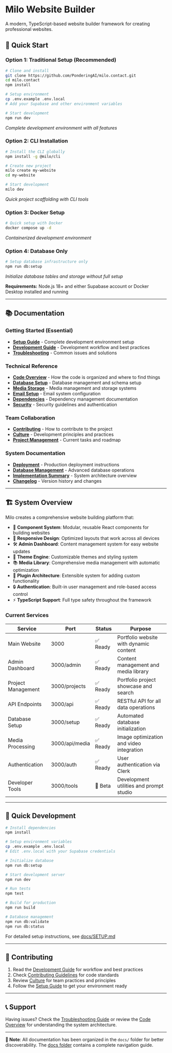# Milo Website Builder

A modern, TypeScript-based website builder framework for creating professional websites.

## 🚀 Quick Start

### Option 1: Traditional Setup (Recommended)

```bash
# Clone and install
git clone https://github.com/PonderingAI/milo.contact.git
cd milo.contact
npm install

# Setup environment
cp .env.example .env.local
# Add your Supabase and other environment variables

# Start development
npm run dev
```

*Complete development environment with all features*

### Option 2: CLI Installation

```bash
# Install the CLI globally
npm install -g @milo/cli

# Create new project
milo create my-website
cd my-website

# Start development
milo dev
```

*Quick project scaffolding with CLI tools*

### Option 3: Docker Setup

```bash
# Quick setup with Docker
docker compose up -d
```

*Containerized development environment*

### Option 4: Database Only

```bash
# Setup database infrastructure only
npm run db:setup
```

*Initialize database tables and storage without full setup*

**Requirements:** Node.js 18+ and either Supabase account or Docker Desktop installed and running

---

## 📚 Documentation

### Getting Started (Essential)

- **[Setup Guide](./docs/SETUP.md)** - Complete development environment setup
- **[Development Guide](./docs/DEVELOPMENT.md)** - Development workflow and best practices
- **[Troubleshooting](./docs/TROUBLESHOOTING.md)** - Common issues and solutions

### Technical Reference

- **[Code Overview](./docs/CODE_OVERVIEW.md)** - How the code is organized and where to find things
- **[Database Setup](./docs/DATABASE-SETUP.md)** - Database management and schema setup
- **[Media Storage](./docs/MEDIA-STORAGE.md)** - Media management and storage systems
- **[Email Setup](./docs/EMAIL-SETUP.md)** - Email system configuration
- **[Dependencies](./docs/DEPENDENCIES.md)** - Dependency management documentation
- **[Security](./docs/SECURITY.md)** - Security guidelines and authentication

### Team Collaboration

- **[Contributing](./docs/CONTRIBUTING.md)** - How to contribute to the project
- **[Culture](./docs/CULTURE.md)** - Development principles and practices
- **[Project Management](./docs/TODO.md)** - Current tasks and roadmap

### System Documentation

- **[Deployment](./docs/DEPLOYMENT.md)** - Production deployment instructions
- **[Database Management](./docs/DATABASE-MANAGEMENT.md)** - Advanced database operations
- **[Implementation Summary](./docs/IMPLEMENTATION-SUMMARY.md)** - System architecture overview
- **[Changelog](./docs/CHANGELOG.md)** - Version history and changes

---

## 🏗️ System Overview

Milo creates a comprehensive website building platform that:

- 🎨 **Component System**: Modular, reusable React components for building websites
- 📱 **Responsive Design**: Optimized layouts that work across all devices  
- 🛠️ **Admin Dashboard**: Content management system for easy website updates
- 🎨 **Theme Engine**: Customizable themes and styling system
- 📚 **Media Library**: Comprehensive media management with automatic optimization
- 🔌 **Plugin Architecture**: Extensible system for adding custom functionality
- 🔒 **Authentication**: Built-in user management and role-based access control
- ⚡ **TypeScript Support**: Full type safety throughout the framework

### Current Services

| Service | Port | Status | Purpose |
|---------|------|--------|---------|
| Main Website | 3000 | ✅ Ready | Portfolio website with dynamic content |
| Admin Dashboard | 3000/admin | ✅ Ready | Content management and media library |
| Project Management | 3000/projects | ✅ Ready | Portfolio project showcase and search |
| API Endpoints | 3000/api | ✅ Ready | RESTful API for all data operations |
| Database Setup | 3000/setup | ✅ Ready | Automated database initialization |
| Media Processing | 3000/api/media | ✅ Ready | Image optimization and video integration |
| Authentication | 3000/auth | ✅ Ready | User authentication via Clerk |
| Developer Tools | 3000/tools | 🚧 Beta | Development utilities and prompt studio |

---

## 🧪 Quick Development

```bash
# Install dependencies
npm install

# Setup environment variables
cp .env.example .env.local
# Edit .env.local with your Supabase credentials

# Initialize database
npm run db:setup

# Start development server
npm run dev

# Run tests
npm test

# Build for production
npm run build

# Database management
npm run db:validate
npm run db:status
```

For detailed setup instructions, see [docs/SETUP.md](./docs/SETUP.md)

---

## 🤝 Contributing

1. Read the [Development Guide](./docs/DEVELOPMENT.md) for workflow and best practices
2. Check [Contributing Guidelines](./docs/CONTRIBUTING.md) for code standards
3. Review [Culture](./docs/CULTURE.md) for team practices and principles
4. Follow the [Setup Guide](./docs/SETUP.md) to get your environment ready

---

## 📞 Support

Having issues? Check the [Troubleshooting Guide](./docs/TROUBLESHOOTING.md) or review the [Code Overview](./docs/CODE_OVERVIEW.md) for understanding the system architecture.

---

**📁 Note**: All documentation has been organized in the `docs/` folder for better discoverability. The [docs folder](./docs) contains a complete navigation guide.
